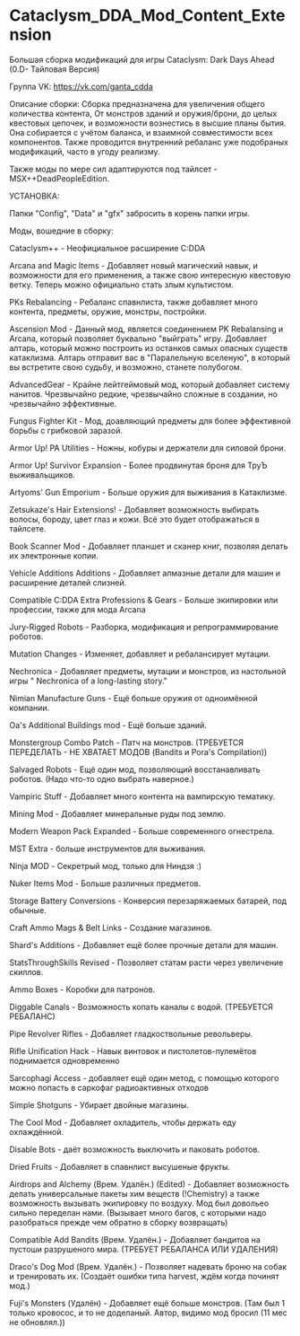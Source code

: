 # Cataclysm_DDA_Mod_Content_Extension

Большая сборка модификаций для игры Cataclysm: Dark Days Ahead (0.D- Тайловая Версия)

Группа VK: https://vk.com/ganta_cdda

Описание сборки:
  Сборка предназначена для увеличения общего количества контента, От монстров зданий и оружия/брони, до целых квестовых цепочек, и возможности вознестись в высшие планы бытия. Она собирается с учётом баланса, и взаимной совместимости всех компонентов. Также проводится внутренний ребаланс уже подобраных модификаций, часто в угоду реализму.
  
Также моды по мере сил адаптируются под тайлсет - MSX++DeadPeopleEdition.


УСТАНОВКА:

Папки "Config", "Data" и "gfx" забросить в корень папки игры.



  
Моды, вошедние в сборку:

  Cataclysm++ - Неофициальное расширение C:DDA
  
  Arcana and Magic Items - Добавляет новый магический навык, и возможности для его применения, а также свою интересную квестовую ветку. Теперь можно официально стать злым культистом.
  
  PKs Rebalancing - Ребаланс спавнлиста, также добавляет много контента, предметы, оружие, монстры, постройки.
  
   Ascension Mod - Данный мод, является соединением PK Rebalansing и Arcana, который позволяет буквально "выйграть" игру. Добавляет алтарь, который можно построить из останков самых опасных существ катаклизма. Алтарь отправит вас в "Паралельную вселеную", в который вы встретите свою судьбу, и возможно, станете полубогом.

  AdvancedGear - Крайне лейтгеймовый мод, который добавляет систему нанитов. Чрезвычайно редкие, чрезвычайно сложные в создании, но чрезвычайно эффективные.
  
  Fungus Fighter Kit - Мод, доавляющий предметы для более эффективной борьбы с грибковой заразой.
  
  Armor Up! PA Utilities - Ножны, кобуры и держатели для силовой брони.
  
  Armor Up! Survivor Expansion - Более продвинутая броня для ТруЪ выживальщиков.
  
  Artyoms' Gun Emporium - Больше оружия для выживания в Катаклизме.
  
   Zetsukaze's Hair Extensions! - Добавляет возможность выбирать волосы, бороду, цвет глаз и кожи. Всё это будет отображаться в тайлсете.
  
  Book Scanner Mod - Добавляет планшет и сканер книг, позволяя делать их электронные копии.
  
  Vehicle Additions Additions - Добавляет алмазные детали для машин и расширение деталей слизней.
  
  Compatible C:DDA Extra Professions & Gears - Больше экипировки или профессии, также для мода Arcana
  
  Jury-Rigged Robots - Разборка, модификация и репрограммирование роботов.
  
  Mutation Changes - Изменяет, добавляет и ребалансирует мутации.
  
  Nechronica - Добавляет предметы, мутации и монстров, из настольной игры " Nechronica of a long-lasting story."
  
  Nimian Manufacture Guns - Ещё больше оружия от одноимённой компании.
  
  Oa's Additional Buildings mod - Ещё больше зданий.
  
  Monstergroup Combo Patch - Патч на монстров. (ТРЕБУЕТСЯ ПЕРЕДЕЛАТЬ - НЕ ХВАТАЕТ МОДОВ (Bandits и Pora's Compilation))
  
  Salvaged Robots - Ещё один мод, позволяющий восстанавливать роботов. (Надо что-то одно выбрать наверное.)
  
  Vampiric Stuff - Добавляет много контента на вампирскую тематику.
  
  Mining Mod - Добавляет минеральные руды под землю.
  
  Modern Weapon Pack Expanded - Больше современного огнестрела.
  
  MST Extra - больше инструментов для выживания.
  
  Ninja MOD - Секретрый мод, только для Ниндзя :)
  
  Nuker Items Mod - Больше различных предметов.
  
  Storage Battery Conversions - Конверсия перезаряжаемых батарей, под обычные.
  
  Craft Ammo Mags & Belt Links - Создание магазинов.
  
  Shard's Additions - Добавляет ещё более прочные детали для машин.
  
  StatsThroughSkills Revised - Позволяет статам расти через увеличение скиллов.
  
  Ammo Boxes - Коробки для патронов.
  
  Diggable Canals - Возможность копать каналы с водой. (ТРЕБУЕТСЯ РЕБАЛАНС)
  
  Pipe Revolver Rifles - Добавляет гладкоствольные револьверы.
  
  Rifle Unification Hack - Навык винтовок и пистолетов-пулемётов поднимается одновременно
  
  Sarcophagi Access - добавляет ещё один метод, с помощью которого можно попасть в саркофаг радиоактивных отходов
  
  Simple Shotguns - Убирает двойные магазины.
  
  The Cool Mod - Добавляет охладитель, чтобы держать еду охлаждённой.
  
  Disable Bots - даёт возможность выключить и паковать роботов.
  
  Dried Fruits - Добавляет в спавнлист высушеные фрукты.
  
  Airdrops and Alchemy (Врем. Удалён.) (Edited) - Добавляет возможность делать универсальные пакеты хим веществ (!Сhemistry) а также возможность вызывать экипировку по воздуху. Мод был довольео сильно переделан нами. (Вызывает много багов, с которыми надо разобраться прежде чем обратно в сборку возвращать)
  
  Compatible Add Bandits (Врем. Удалён.) - Добавляет бандитов на пустоши разрушеного мира. (ТРЕБУЕТ РЕБАЛАНСА ИЛИ УДАЛЕНИЯ)
  
  Draco's Dog Mod (Врем. Удалён.) - Позволяет надевать броню на собак и тренировать их. (Создаёт ошибки типа harvest, ждём когда починят мод.)
  
  Fuji's Monsters (Удалён) - Добавляет ещё больше монстров. (Там был 1 только кровосос, и то не доделаный. Автор, видимо мод бросил (11 мес не обновлял.))
